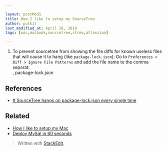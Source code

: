 ```yaml
---

layout: postMod1
title: How I like to setup my SourceTree
author: pulkit
last_modified_at: April 16, 2019
tags: [mac,macbook,sourcetree,stree,atlassian]

---
```


1. To prevent sourcetree from showing the file diffs for known useless files that will cause it to hang (like `package-lock.json`): Go to `Preferences > Diff > Ignore File Patterns` and add the file name to the comma separat:  
, package-lock.json

## References

* [# SourceTree hangs on package-lock.json every single time](https://devrant.com/rants/1247252/sourcetree-fucking-hangs-on-package-lock-json-every-single-time)

## Related

* [How I like to setup my Mac](https://learnwell.github.io/2018/12/28/setting-up-my-mac.html)
* [Deploy MySql in 60 seconds](https://learnwell.github.io/2019/03/01/run-mysql-locally-in-docker-for-development.html)

> Written with [StackEdit](https://stackedit.io/).
<!--stackedit_data:
eyJoaXN0b3J5IjpbLTEwODY2MjkwMzBdfQ==
-->
